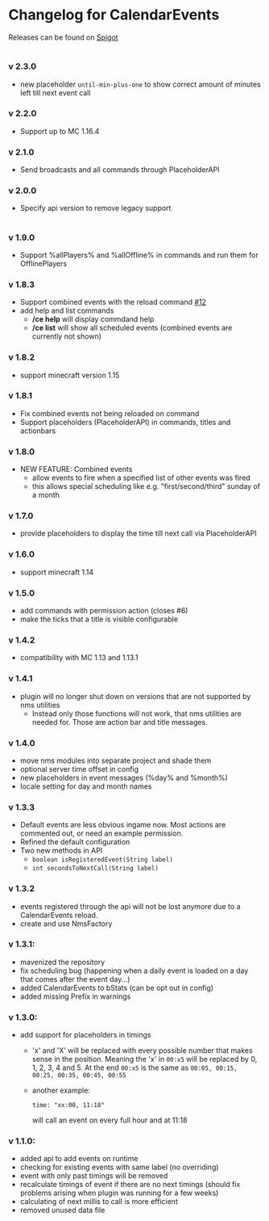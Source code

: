 # Changelog for CalendarEvents
Releases can be found on [Spigot](https://www.spigotmc.org/resources/35536/)
#

### v 2.3.0
- new placeholder `until-min-plus-one` to show correct amount of minutes left till next event call

### v 2.2.0
- Support up to MC 1.16.4

### v 2.1.0
- Send broadcasts and all commands through PlaceholderAPI

### v 2.0.0
- Specify api version to remove legacy support

#


### v 1.9.0
- Support %allPlayers% and %allOffline% in commands and run them for OfflinePlayers

### v 1.8.3
- Support combined events with the reload command [#12](https://github.com/NiklasEi/calendarevents/issues/12)
- add help and list commands
  - **/ce help** will display commdand help
  - **/ce list** will show all scheduled events (combined events are currently not shown)

### v 1.8.2
- support minecraft version 1.15

### v 1.8.1
- Fix combined events not being reloaded on command
- Support placeholders (PlaceholderAPI) in commands, titles and actionbars

### v 1.8.0
- NEW FEATURE: Combined events
  - allow events to fire when a specified list of other events was fired
  - this allows special scheduling like e.g. "first/second/third" sunday of a month

### v 1.7.0
- provide placeholders to display the time till next call via PlaceholderAPI

### v 1.6.0
- support minecraft 1.14

### v 1.5.0
- add commands with permission action (closes #6)
- make the ticks that a title is visible configurable

### v 1.4.2
- compatibility with MC 1.13 and 1.13.1

### v 1.4.1
- plugin will no longer shut down on versions that are not supported by nms utilities
  - Instead only those functions will not work, that nms utilities are needed for. Those are action bar and title messages.

### v 1.4.0
- move nms modules into separate project and shade them
- optional server time offset in config
- new placeholders in event messages (%day% and %month%)
- locale setting for day and month names

### v 1.3.3
- Default events are less obvious ingame now. Most actions are commented out, or need an example permission.
- Refined the default configuration
- Two new methods in API
  - `boolean isRegisteredEvent(String label)`
  - `int secondsToNextCall(String label)`

### v 1.3.2
- events registered through the api will not be lost anymore due to a CalendarEvents reload.
- create and use NmsFactory

### v 1.3.1:
- mavenized the repository
- fix scheduling bug (happening when a daily event is loaded on a day that comes after the event day...)
- added CalendarEvents to bStats (can be opt out in config)
- added missing Prefix in warnings

### v 1.3.0:
- add support for placeholders in timings
    - 'x' and 'X' will be replaced with every possible number that makes sense in the position. Meaning the 'x' in ``00:x5`` will be replaced by 0, 1, 2, 3, 4 and 5. At the end ``00:x5`` 
    is the same as ``00:05, 00:15, 00:25, 00:35, 00:45, 00:55``
    - another example:
    
        ``time: "xx:00, 11:18"``
    
        will call an event on every full hour and at 11:18
    
### v 1.1.0:
- added api to add events on runtime
- checking for existing events with same label (no overriding)
- event with only past timings will be removed
- recalculate timings of event if there are no next timings (should fix problems arising when plugin was running for a few weeks)
- calculating of next millis to call is more efficient
- removed unused data file
